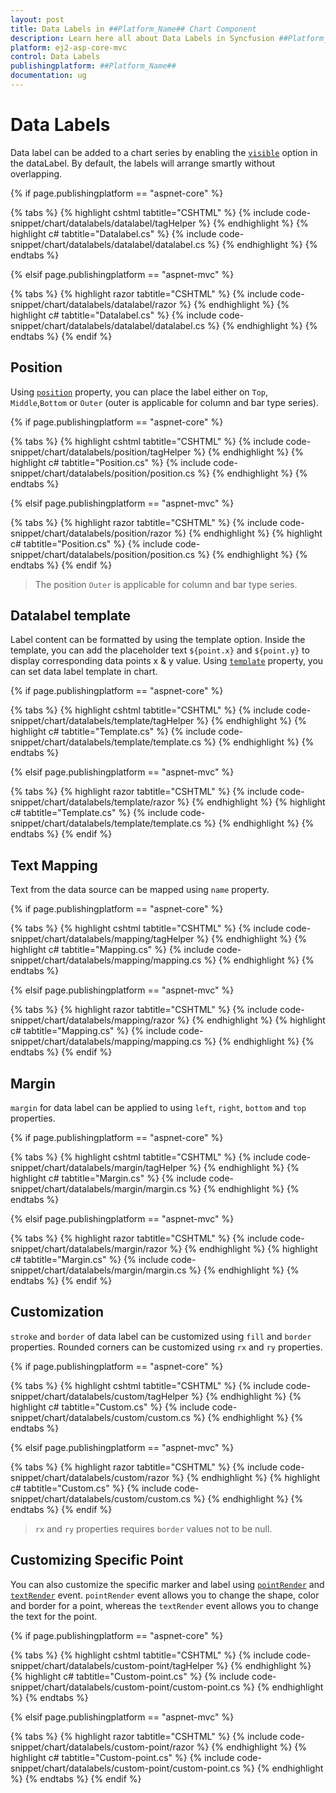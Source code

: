 ```yaml
---
layout: post
title: Data Labels in ##Platform_Name## Chart Component
description: Learn here all about Data Labels in Syncfusion ##Platform_Name## Chart component and more.
platform: ej2-asp-core-mvc
control: Data Labels
publishingplatform: ##Platform_Name##
documentation: ug
---
```



# Data Labels

Data label can be added to a chart series by enabling the [`visible`](https://help.syncfusion.com/cr/aspnetcore-js2/Syncfusion.EJ2.Charts.ChartSeries.html#Syncfusion_EJ2_Charts_ChartSeries_Marker)
option in the dataLabel. By default, the labels will arrange smartly without overlapping.

{% if page.publishingplatform == "aspnet-core" %}

{% tabs %}
{% highlight cshtml tabtitle="CSHTML" %}
{% include code-snippet/chart/datalabels/datalabel/tagHelper %}
{% endhighlight %}
{% highlight c# tabtitle="Datalabel.cs" %}
{% include code-snippet/chart/datalabels/datalabel/datalabel.cs %}
{% endhighlight %}
{% endtabs %}

{% elsif page.publishingplatform == "aspnet-mvc" %}

{% tabs %}
{% highlight razor tabtitle="CSHTML" %}
{% include code-snippet/chart/datalabels/datalabel/razor %}
{% endhighlight %}
{% highlight c# tabtitle="Datalabel.cs" %}
{% include code-snippet/chart/datalabels/datalabel/datalabel.cs %}
{% endhighlight %}
{% endtabs %}
{% endif %}



## Position

Using [`position`](https://help.syncfusion.com/cr/aspnetcore-js2/Syncfusion.EJ2.Charts.ChartSeries.html#Syncfusion_EJ2_Charts_ChartSeries_Marker) property, you can place the label either on
`Top`, `Middle`,`Bottom` or `Outer` (outer is applicable for column and bar type series).

{% if page.publishingplatform == "aspnet-core" %}

{% tabs %}
{% highlight cshtml tabtitle="CSHTML" %}
{% include code-snippet/chart/datalabels/position/tagHelper %}
{% endhighlight %}
{% highlight c# tabtitle="Position.cs" %}
{% include code-snippet/chart/datalabels/position/position.cs %}
{% endhighlight %}
{% endtabs %}

{% elsif page.publishingplatform == "aspnet-mvc" %}

{% tabs %}
{% highlight razor tabtitle="CSHTML" %}
{% include code-snippet/chart/datalabels/position/razor %}
{% endhighlight %}
{% highlight c# tabtitle="Position.cs" %}
{% include code-snippet/chart/datalabels/position/position.cs %}
{% endhighlight %}
{% endtabs %}
{% endif %}



> The position `Outer` is applicable for column and bar type series.

## Datalabel template

Label content can be formatted by using the template option. Inside the template, you can add the placeholder text
`${point.x}` and `${point.y}` to display corresponding data points x & y value.
Using [`template`](https://help.syncfusion.com/cr/aspnetcore-js2/Syncfusion.EJ2.Charts.ChartDataLabelSettings.html#Syncfusion_EJ2_Charts_ChartDataLabelSettings_Template) property, you can set data label template
in chart.

{% if page.publishingplatform == "aspnet-core" %}

{% tabs %}
{% highlight cshtml tabtitle="CSHTML" %}
{% include code-snippet/chart/datalabels/template/tagHelper %}
{% endhighlight %}
{% highlight c# tabtitle="Template.cs" %}
{% include code-snippet/chart/datalabels/template/template.cs %}
{% endhighlight %}
{% endtabs %}

{% elsif page.publishingplatform == "aspnet-mvc" %}

{% tabs %}
{% highlight razor tabtitle="CSHTML" %}
{% include code-snippet/chart/datalabels/template/razor %}
{% endhighlight %}
{% highlight c# tabtitle="Template.cs" %}
{% include code-snippet/chart/datalabels/template/template.cs %}
{% endhighlight %}
{% endtabs %}
{% endif %}



## Text Mapping

Text from the data source can be mapped using `name` property.

{% if page.publishingplatform == "aspnet-core" %}

{% tabs %}
{% highlight cshtml tabtitle="CSHTML" %}
{% include code-snippet/chart/datalabels/mapping/tagHelper %}
{% endhighlight %}
{% highlight c# tabtitle="Mapping.cs" %}
{% include code-snippet/chart/datalabels/mapping/mapping.cs %}
{% endhighlight %}
{% endtabs %}

{% elsif page.publishingplatform == "aspnet-mvc" %}

{% tabs %}
{% highlight razor tabtitle="CSHTML" %}
{% include code-snippet/chart/datalabels/mapping/razor %}
{% endhighlight %}
{% highlight c# tabtitle="Mapping.cs" %}
{% include code-snippet/chart/datalabels/mapping/mapping.cs %}
{% endhighlight %}
{% endtabs %}
{% endif %}



## Margin

`margin` for data label can be applied to using `left`, `right`, `bottom` and `top` properties.

{% if page.publishingplatform == "aspnet-core" %}

{% tabs %}
{% highlight cshtml tabtitle="CSHTML" %}
{% include code-snippet/chart/datalabels/margin/tagHelper %}
{% endhighlight %}
{% highlight c# tabtitle="Margin.cs" %}
{% include code-snippet/chart/datalabels/margin/margin.cs %}
{% endhighlight %}
{% endtabs %}

{% elsif page.publishingplatform == "aspnet-mvc" %}

{% tabs %}
{% highlight razor tabtitle="CSHTML" %}
{% include code-snippet/chart/datalabels/margin/razor %}
{% endhighlight %}
{% highlight c# tabtitle="Margin.cs" %}
{% include code-snippet/chart/datalabels/margin/margin.cs %}
{% endhighlight %}
{% endtabs %}
{% endif %}



## Customization

`stroke` and `border` of data label can be customized using `fill` and `border` properties. Rounded corners
can be customized using `rx` and `ry` properties.

{% if page.publishingplatform == "aspnet-core" %}

{% tabs %}
{% highlight cshtml tabtitle="CSHTML" %}
{% include code-snippet/chart/datalabels/custom/tagHelper %}
{% endhighlight %}
{% highlight c# tabtitle="Custom.cs" %}
{% include code-snippet/chart/datalabels/custom/custom.cs %}
{% endhighlight %}
{% endtabs %}

{% elsif page.publishingplatform == "aspnet-mvc" %}

{% tabs %}
{% highlight razor tabtitle="CSHTML" %}
{% include code-snippet/chart/datalabels/custom/razor %}
{% endhighlight %}
{% highlight c# tabtitle="Custom.cs" %}
{% include code-snippet/chart/datalabels/custom/custom.cs %}
{% endhighlight %}
{% endtabs %}
{% endif %}



> `rx` and `ry` properties requires `border` values not to be null.

## Customizing Specific Point

You can also customize the specific marker and label using
[`pointRender`](https://help.syncfusion.com/cr/aspnetcore-js2/Syncfusion.EJ2.Charts.Chart.html#Syncfusion_EJ2_Charts_Chart_PointRender) and
[`textRender`](https://help.syncfusion.com/cr/aspnetcore-js2/Syncfusion.EJ2.Charts.Chart.html#Syncfusion_EJ2_Charts_Chart_TextRender) event.
 `pointRender` event allows you to change the shape, color and border for a point, whereas the `textRender` event
allows you to change the text for the point.

{% if page.publishingplatform == "aspnet-core" %}

{% tabs %}
{% highlight cshtml tabtitle="CSHTML" %}
{% include code-snippet/chart/datalabels/custom-point/tagHelper %}
{% endhighlight %}
{% highlight c# tabtitle="Custom-point.cs" %}
{% include code-snippet/chart/datalabels/custom-point/custom-point.cs %}
{% endhighlight %}
{% endtabs %}

{% elsif page.publishingplatform == "aspnet-mvc" %}

{% tabs %}
{% highlight razor tabtitle="CSHTML" %}
{% include code-snippet/chart/datalabels/custom-point/razor %}
{% endhighlight %}
{% highlight c# tabtitle="Custom-point.cs" %}
{% include code-snippet/chart/datalabels/custom-point/custom-point.cs %}
{% endhighlight %}
{% endtabs %}
{% endif %}

